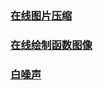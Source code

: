 ### [在线图片压缩](https://squoosh.app/)
### [在线绘制函数图像](http://graph.tk/)
### [白噪声](https://noises.online/)
